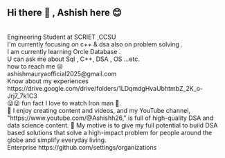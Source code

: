 ## Hi there 👋 , Ashish here 😊
<br>
Engineering Student at SCRIET ,CCSU 
  <br>  
I'm currently focusing on c++ & dsa also on problem solving .
<br>
I am currently learning Orcle Database .
<br>
U can ask me about Sql , C++, DSA , OS ...etc.
<br>
how to reach me 😒
<br>
ashishmauryaofficial2025@gmail.com
<br>
Know about my experiences https://drive.google.com/drive/folders/1LDqmdgHvaUbhtmbZ_2K_o-Jrj7_7k1C3
<br>
😜😜 fun fact I love to watch Iron man 🤖.
<br>
🔭 I enjoy creating content and videos, and my YouTube channel, "https://www.youtube.com/@Ashishh26," is full of high-quality DSA and data science content.
💬 My motive is to give my full potential to build DSA based solutions that solve a high-impact problem for people around the globe and simplify everyday living.
<br>
 Enterprise 
 https://github.com/settings/organizations
<!--
**Ashishmauryah/Ashishmauryah** is a ✨ _special_ ✨ repository because its `README.md` (this file) appears on your GitHub profile.

Here are some ideas to get you started:

- 🔭 I’m currently working on ...
- 🌱 I’m currently learning ...
- 👯 I’m looking to collaborate on ...
- 🤔 I’m looking for help with ...
- 💬 Ask me about ...
- 📫 How to reach me: ...
- 😄 Pronouns: ...
- ⚡ Fun fact: ...
-->

